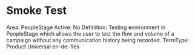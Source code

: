 # Smoke Test

Area: PeopleStage
Active: No
Definition: Testing environment in PeopleStage which allows the user to test the flow and volume of a campaign without any communication history being recorded.
TermType: Product
Universal en-de: Yes